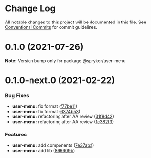 # Change Log

All notable changes to this project will be documented in this file.
See [Conventional Commits](https://conventionalcommits.org) for commit guidelines.

# 0.1.0 (2021-07-26)

**Note:** Version bump only for package @spryker/user-menu





# 0.1.0-next.0 (2021-02-22)


### Bug Fixes

* **user-menu:** fix format ([f77be11](https://github.com/spryker/ui-components/commit/f77be111568745f95ca34f2013af1a47ea01999f))
* **user-menu:** fix format ([6374b53](https://github.com/spryker/ui-components/commit/6374b53ebf040c1b3bb05bdc6f8a71dab768a9fd))
* **user-menu:** refactoring after AA review ([31f8d42](https://github.com/spryker/ui-components/commit/31f8d427b7156aec6af703b3184136c214620211))
* **user-menu:** refactoring after AA review ([1c382f3](https://github.com/spryker/ui-components/commit/1c382f34892d574b885c60f0d82bca85bafad7c5))


### Features

* **user-menu:** add components ([7e37ab2](https://github.com/spryker/ui-components/commit/7e37ab2097a943fc4e2fde0e5e46f80651a3ca7c))
* **user-menu:** add lib ([866609b](https://github.com/spryker/ui-components/commit/866609be9cb90224aa09fce773dae7f194f847cf))
